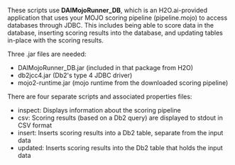 These scripts use **DAIMojoRunner_DB**, which is an H2O.ai-provided application that uses your MOJO scoring pipeline (pipeline.mojo) to access databases through JDBC. This includes being able to score data in the database, inserting scoring results into the database, and updating tables in-place with the scoring results.

Three .jar files are needed:

- DAIMojoRunner_DB.jar (included in that package from H2O)
- db2jcc4.jar (Db2's type 4 JDBC driver)
- mojo2-runtime.jar (mojo runtime from the downloaded scoring pipeline)

There are four separate scripts and associated properties files:

- inspect: Displays information about the scoring pipeline
- csv: Scoring results (based on a Db2 query) are displayed to stdout in CSV format
- insert: Inserts scoring results into a Db2 table, separate from the input data
- updated: Inserts scoring results into the Db2 table that holds the input data
